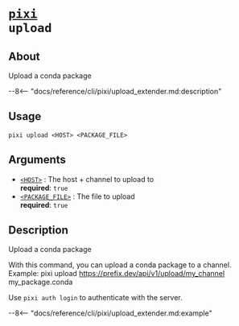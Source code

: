 # <code>[pixi](../pixi.md) upload</code>

## About
Upload a conda package

--8<-- "docs/reference/cli/pixi/upload_extender.md:description"

## Usage
```
pixi upload <HOST> <PACKAGE_FILE>
```

## Arguments
- <a id="arg-<HOST>" href="#arg-<HOST>">`<HOST>`</a>
:  The host + channel to upload to
<br>**required**: `true`
- <a id="arg-<PACKAGE_FILE>" href="#arg-<PACKAGE_FILE>">`<PACKAGE_FILE>`</a>
:  The file to upload
<br>**required**: `true`

## Description
Upload a conda package

With this command, you can upload a conda package to a channel. Example: pixi upload https://prefix.dev/api/v1/upload/my_channel my_package.conda

Use `pixi auth login` to authenticate with the server.


--8<-- "docs/reference/cli/pixi/upload_extender.md:example"

